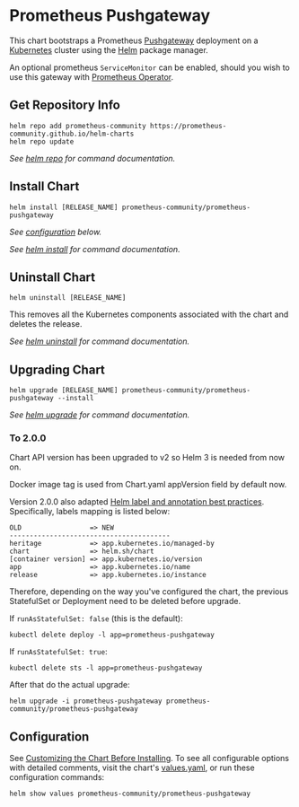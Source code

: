 # Prometheus Pushgateway

This chart bootstraps a Prometheus [Pushgateway](http://github.com/prometheus/pushgateway) deployment on a [Kubernetes](http://kubernetes.io) cluster using the [Helm](https://helm.sh) package manager.

An optional prometheus `ServiceMonitor` can be enabled, should you wish to use this gateway with [Prometheus Operator](https://github.com/coreos/prometheus-operator).

## Get Repository Info
<!-- textlint-disable terminology -->
```console
helm repo add prometheus-community https://prometheus-community.github.io/helm-charts
helm repo update
```
<!-- textlint-enable -->
_See [helm repo](https://helm.sh/docs/helm/helm_repo/) for command documentation._

## Install Chart

```console
helm install [RELEASE_NAME] prometheus-community/prometheus-pushgateway
```

_See [configuration](#configuration) below._

_See [helm install](https://helm.sh/docs/helm/helm_install/) for command documentation._

## Uninstall Chart

```console
helm uninstall [RELEASE_NAME]
```

This removes all the Kubernetes components associated with the chart and deletes the release.

_See [helm uninstall](https://helm.sh/docs/helm/helm_uninstall/) for command documentation._

## Upgrading Chart

```console
helm upgrade [RELEASE_NAME] prometheus-community/prometheus-pushgateway --install
```

_See [helm upgrade](https://helm.sh/docs/helm/helm_upgrade/) for command documentation._

### To 2.0.0

Chart API version has been upgraded to v2 so Helm 3 is needed from now on.

Docker image tag is used from Chart.yaml appVersion field by default now.

Version 2.0.0 also adapted [Helm label and annotation best practices](https://helm.sh/docs/chart_best_practices/labels/). Specifically, labels mapping is listed below:

```console
OLD                 => NEW
----------------------------------------
heritage            => app.kubernetes.io/managed-by
chart               => helm.sh/chart
[container version] => app.kubernetes.io/version
app                 => app.kubernetes.io/name
release             => app.kubernetes.io/instance
```

Therefore, depending on the way you've configured the chart, the previous StatefulSet or Deployment need to be deleted before upgrade.

If `runAsStatefulSet: false` (this is the default):

```console
kubectl delete deploy -l app=prometheus-pushgateway
```

If `runAsStatefulSet: true`:

```console
kubectl delete sts -l app=prometheus-pushgateway
```

After that do the actual upgrade:

```console
helm upgrade -i prometheus-pushgateway prometheus-community/prometheus-pushgateway
```

## Configuration

See [Customizing the Chart Before Installing](https://helm.sh/docs/intro/using_helm/#customizing-the-chart-before-installing). To see all configurable options with detailed comments, visit the chart's [values.yaml](./values.yaml), or run these configuration commands:

```console
helm show values prometheus-community/prometheus-pushgateway
```
